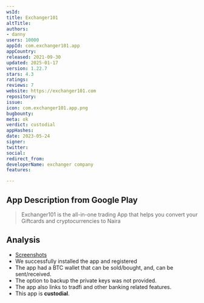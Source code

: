```yaml
---
wsId: 
title: Exchanger101
altTitle: 
authors:
- danny
users: 10000
appId: com.exchanger101.app
appCountry: 
released: 2021-09-30
updated: 2025-01-17
version: 1.22.7
stars: 4.3
ratings: 
reviews: 7
website: https://exchanger101.com
repository: 
issue: 
icon: com.exchanger101.app.png
bugbounty: 
meta: ok
verdict: custodial
appHashes: 
date: 2023-05-24
signer: 
twitter: 
social: 
redirect_from: 
developerName: exchanger company
features: 

---
```


## App Description from Google Play 

> Exchanger101 is the all-in-one trading App that helps you convert your Giftcards and cryptocurrencies to Naira

## Analysis 

- [Screenshots](https://twitter.com/BitcoinWalletz/status/1661255161518637056)
- We successfully installed the app and registered
- The app had a BTC wallet that can be sold/bought, and, can be sent/received. 
- The option to backup the private keys was not provided. 
- The app also links to tradfi and other banking related features.
- This app is **custodial**.
